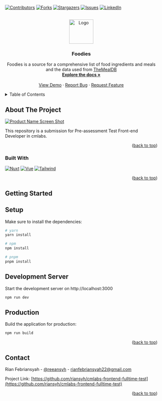 <a name="readme-top"></a>

[![Contributors][contributors-shield]][contributors-url]
[![Forks][forks-shield]][forks-url]
[![Stargazers][stars-shield]][stars-url]
[![Issues][issues-shield]][issues-url]
[![LinkedIn][linkedin-shield]][linkedin-url]



<!-- PROJECT LOGO -->
<br />
<div align="center">
  <a href="https://github.com/riansyh/cmlabs-frontend-fulltime-test">
    <img src="https://i.ibb.co/4mZyjRZ/logo-foodies.png" alt="Logo" width="80" height="80">
  </a>

<h3 align="center">Foodies</h3>

  <p align="center">
    Foodies is a source for a comprehensive list of food ingredients and meals and the data used from <a href="https://www.themealdb.com/">TheMealDB</a>
    <br />
    <a href="https://github.com/riansyh/cmlabs-frontend-fulltime-test"><strong>Explore the docs »</strong></a>
    <br />
    <br />
    <a href="https://cmlabs-frontend-fulltime-test.vercel.app/">View Demo</a>
    ·
    <a href="https://github.com/riansyh/cmlabs-frontend-fulltime-test/issues">Report Bug</a>
    ·
    <a href="https://github.com/riansyh/cmlabs-frontend-fulltime-test/issues">Request Feature</a>
  </p>
</div>



<!-- TABLE OF CONTENTS -->
<details>
  <summary>Table of Contents</summary>
  <ol>
    <li>
      <a href="#about-the-project">About The Project</a>
      <ul>
        <li><a href="#built-with">Built With</a></li>
      </ul>
    </li>
    <li>
      <a href="#getting-started">Getting Started</a>
      <ul>
        <li><a href="#setup">Setup</a></li>
        <li><a href="#development-server">Development Server</a></li>
        <li><a href="#production">Production</a></li>
      </ul>
    </li>    
    <li><a href="#contact">Contact</a></li>
  </ol>
</details>



<!-- ABOUT THE PROJECT -->
## About The Project

[![Product Name Screen Shot][product-screenshot]](https://cmlabs-frontend-fulltime-test.vercel.app/)

This repository is a submission for Pre-assessment Test Front-end Developer in cmlabs.

<p align="right">(<a href="#readme-top">back to top</a>)</p>



### Built With

[![Nuxt][Nuxt.js]][Nuxt-url]
[![Vue][Vue.js]][Vue-url]
[![Tailwind][TailwindCss]][Tailwind-ur]

<p align="right">(<a href="#readme-top">back to top</a>)</p>



<!-- GETTING STARTED -->
## Getting Started


## Setup

Make sure to install the dependencies:

```bash
# yarn
yarn install

# npm
npm install

# pnpm
pnpm install
```

## Development Server

Start the development server on http://localhost:3000

```bash
npm run dev
```

## Production

Build the application for production:

```bash
npm run build
```


<p align="right">(<a href="#readme-top">back to top</a>)</p>


## Contact

Rian Febriansyah - [@reeansyh](https://twitter.com/reeansyh) - rianfebriansyah22@gmail.com

Project Link: [https://github.com/riansyh/cmlabs-frontend-fulltime-test](https://github.com/riansyh/cmlabs-frontend-fulltime-test)

<p align="right">(<a href="#readme-top">back to top</a>)</p>


<!-- MARKDOWN LINKS & IMAGES -->
<!-- https://www.markdownguide.org/basic-syntax/#reference-style-links -->
[contributors-shield]: https://img.shields.io/github/contributors/riansyh/cmlabs-frontend-fulltime-test.svg?style=for-the-badge
[contributors-url]: https://github.com/riansyh/cmlabs-frontend-fulltime-test/graphs/contributors
[forks-shield]: https://img.shields.io/github/forks/riansyh/cmlabs-frontend-fulltime-test.svg?style=for-the-badge
[forks-url]: https://github.com/riansyh/cmlabs-frontend-fulltime-test/network/members
[stars-shield]: https://img.shields.io/github/stars/riansyh/cmlabs-frontend-fulltime-test.svg?style=for-the-badge
[stars-url]: https://github.com/riansyh/cmlabs-frontend-fulltime-test/stargazers
[issues-shield]: https://img.shields.io/github/issues/riansyh/cmlabs-frontend-fulltime-test.svg?style=for-the-badge
[issues-url]: https://github.com/riansyh/cmlabs-frontend-fulltime-test/issues
[license-shield]: https://img.shields.io/github/license/riansyh/cmlabs-frontend-fulltime-test.svg?style=for-the-badge
[license-url]: https://github.com/riansyh/cmlabs-frontend-fulltime-test/blob/master/LICENSE.txt
[linkedin-shield]: https://img.shields.io/badge/-LinkedIn-black.svg?style=for-the-badge&logo=linkedin&colorB=555
[linkedin-url]: https://linkedin.com/in/riansyh
[product-screenshot]: https://i.ibb.co/6DrrxyG/foodies.png
[Nuxt.js]: https://img.shields.io/badge/Nuxt-002E3B?style=for-the-badge&logo=nuxtdotjs&logoColor=#00DC82
[Nuxt-url]: https://nuxt.com/
[Vue.js]: https://img.shields.io/badge/Vue.js-35495E?style=for-the-badge&logo=vuedotjs&logoColor=4FC08D
[Vue-url]: https://vuejs.org/
[TailwindCss]: https://img.shields.io/badge/tailwindcss-%2338B2AC.svg?style=for-the-badge&logo=tailwind-css&logoColor=white
[Tailwind-ur]: https://tailwindcss.com/
